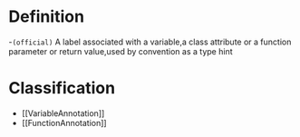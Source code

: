 # Definition
-`(official)` A label associated with a variable,a class attribute or a function parameter or return value,used by convention as a type hint

# Classification
- [[VariableAnnotation]]
- [[FunctionAnnotation]]